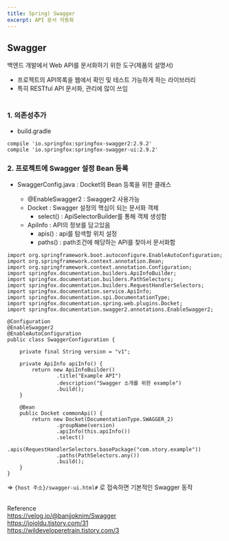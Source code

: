 ```yaml
---
title: Spring) Swagger
excerpt: API 문서 자동화
---
```


## Swagger
백엔드 개발에서 Web API를 문서화하기 위한 도구(제품의 설명서)  
- 프로젝트의 API목록을 웹에서 확인 및 테스트 가능하게 하는 라이브러리
- 특히 RESTful API 문서화, 관리에 많이 쓰임 <br/><br/>

### 1. 의존성추가

- build.gradle

```
compile 'io.springfox:springfox-swagger2:2.9.2'
compile 'io.springfox:springfox-swagger-ui:2.9.2'
```

### 2. 프로젝트에 Swagger 설정 Bean 등록  
- SwaggerConfig.java : Docket의 Bean 등록을 위한 클래스

  - @EnableSwagger2 : Swagger2 사용가능
  - Docket : Swagger 설정의 핵심이 되는 문서화 객체
     - select() : ApiSelectorBuilder를 통해 객체 생성함
  - ApiInfo : API의 정보를 담고있음
    - apis() : api를 탐색할 위치 설정
    - paths() : path조건에 해당하는 API를 찾아서 문서화함

```
import org.springframework.boot.autoconfigure.EnableAutoConfiguration;
import org.springframework.context.annotation.Bean;
import org.springframework.context.annotation.Configuration;
import springfox.documentation.builders.ApiInfoBuilder;
import springfox.documentation.builders.PathSelectors;
import springfox.documentation.builders.RequestHandlerSelectors;
import springfox.documentation.service.ApiInfo;
import springfox.documentation.spi.DocumentationType;
import springfox.documentation.spring.web.plugins.Docket;
import springfox.documentation.swagger2.annotations.EnableSwagger2;

@Configuration
@EnableSwagger2
@EnableAutoConfiguration
public class SwaggerConfiguration {

    private final String version = "v1";

    private ApiInfo apiInfo() {
        return new ApiInfoBuilder()
                .title("Example API")
                .description("Swagger 소개를 위한 example")
                .build();
    }

    @Bean
    public Docket commonApi() {
        return new Docket(DocumentationType.SWAGGER_2)
                .groupName(version)
                .apiInfo(this.apiInfo())
                .select()
                .apis(RequestHandlerSelectors.basePackage("com.story.example"))
                .paths(PathSelectors.any())
                .build();
    }
}
```

=> `{host 주소}/swagger-ui.html#` 로 접속하면 기본적인 Swagger 동작  <br/><br/>


Reference  
https://velog.io/@banjjoknim/Swagger  
https://jojoldu.tistory.com/31  
https://wildeveloperetrain.tistory.com/3  
<br/>


